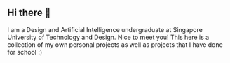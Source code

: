 ## Hi there 👋

I am a Design and Artificial Intelligence undergraduate at Singapore University of Technology and Design. Nice to meet you! This here is a collection of my own personal projects as well as projects that I have done for school :)
<!--
**skywillow/skywillow** is a ✨ _special_ ✨ repository because its `README.md` (this file) appears on your GitHub profile.

Here are some ideas to get you started:

- 🔭 I’m currently working on ...
- 🌱 I’m currently learning ...
- 👯 I’m looking to collaborate on ...
- 🤔 I’m looking for help with ...
- 💬 Ask me about ...
- 📫 How to reach me: ...
- 😄 Pronouns: ...
- ⚡ Fun fact: ...
-->
